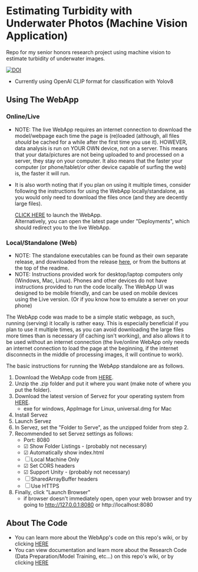# Estimating Turbidity with Underwater Photos (Machine Vision Application)
Repo for my senior honors research project using machine vision to estimate turbidity of underwater images.


[![DOI](https://zenodo.org/badge/DOI/10.5281/zenodo.10982478.svg)](https://doi.org/10.5281/zenodo.10982478)


<!---
<a href="[link](https://github.com/YellowTeamRobot/AI_Turbidity_Honors2023-4/wiki)"><img src="./WebApp/V3/full.webp" /></a>
-->

- Currently using OpenAI CLIP format for classification with Yolov8

## Using The WebApp
### Online/Live
- NOTE: The live WebApp requires an internet connection to download the model/webpage each time the page is (re)loaded (although, all files *should* be cached for a while after the first time you use it). HOWEVER, data analysis is run on YOUR OWN device, not on a server. This means that your data/pictures are not being uploaded to and processed on a server, they stay on your computer. It also means that the faster your computer (or phone/tablet/or other device capable of surfing the web) is, the faster it will run.
- It is also worth noting that if you plan on using it multiple times, consider following the instructions for using the WebApp locally/standalone, as you would only need to download the files once (and they are decently large files).

  [CLICK HERE](https://ianrudy.com/Turbidity/) to launch the WebApp.  
  Alternatively, you can open the latest page under "Deployments", which should redirect you to the live WebApp.

### Local/Standalone (Web)
- NOTE: The standalone executables can be found as their own separate release, and downloaded from the release [here](), or from the buttons at the top of the readme.
- NOTE: Instructions provided work for desktop/laptop computers only (Windows, Mac, Linux). Phones and other devices do not have instructions provided to run the code locally. The WebApp UI was designed to be mobile friendly, and can be used on mobile devices using the Live version. (Or if you know how to emulate a server on your phone)

The WebApp code was made to be a simple static webpage, as such, running (serving) it locally is rather easy. This is especially beneficial if you plan to use it multiple times, as you can avoid downloading the large files more times than is necessary (if caching isn't working), and also allows it to be used without an internet connection (the live/online WebApp only needs an internet connection to load the page at the beginning, if the internet disconnects in the middle of processing images, it will continue to work).


The basic instructions for running the WebApp standalone are as follows.
1. Download the WebApp code from [HERE](https://github.com/YellowTeamRobot/AI_Turbidity_Honors2023-4/releases/download/v1.0.0/Website.Standalone.zip).
2. Unzip the .zip folder and put it where you want (make note of where you put the folder).
3. Download the latest version of Servez for your operating system from <a href="[link](https://github.com/greggman/servez/releases/latest)">HERE</a>.
   - exe for windows, AppImage for Linux, universal.dmg for Mac
5. Install Servez
6. Launch Servez
7. In Servez, set the "Folder to Serve", as the unzipped folder from step 2.
8. Recommended to set Servez settings as follows:
   - Port: 8080
   - ☑ Show Folder Listings  -  (probably not necessary)
   - ☑ Automatically show index.html
   - ☐ Local Machine Only
   - ☑ Set CORS headers
   - ☑ Support Unity  -  (probably not necessary)
   - ☐ SharedArrayBuffer headers
   - ☐ Use HTTPS
8. Finally, click "Launch Browser"
   - if browser doesn't immediately open, open your web browser and try going to http://127.0.0.1:8080 or http://localhost:8080

## About The Code
- You can learn more about the WebApp's code on this repo's wiki, or by clicking [HERE](https://github.com/YellowTeamRobot/AI_Turbidity_Honors2023-4/wiki/Web-App)
- You can view documentation and learn more about the Research Code (Data Preparation/Model Training, etc...) on this repo's wiki, or by clicking [HERE](https://github.com/YellowTeamRobot/AI_Turbidity_Honors2023-4/wiki/Research-Code)
